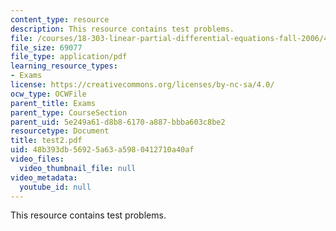 ```yaml
---
content_type: resource
description: This resource contains test problems.
file: /courses/18-303-linear-partial-differential-equations-fall-2006/48b393db56925a63a5980412710a40af_test2.pdf
file_size: 69077
file_type: application/pdf
learning_resource_types:
- Exams
license: https://creativecommons.org/licenses/by-nc-sa/4.0/
ocw_type: OCWFile
parent_title: Exams
parent_type: CourseSection
parent_uid: 5e249a61-d8b8-6170-a887-bbba603c8be2
resourcetype: Document
title: test2.pdf
uid: 48b393db-5692-5a63-a598-0412710a40af
video_files:
  video_thumbnail_file: null
video_metadata:
  youtube_id: null
---
```

This resource contains test problems.